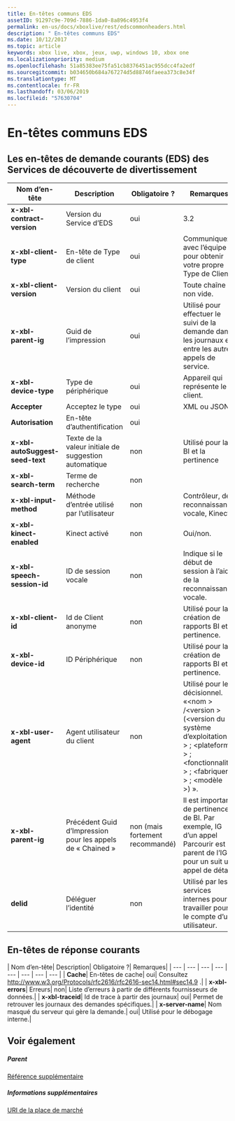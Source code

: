 ```yaml
---
title: En-têtes communs EDS
assetID: 91297c9e-709d-7886-1da0-8a896c4953f4
permalink: en-us/docs/xboxlive/rest/edscommonheaders.html
description: " En-têtes communs EDS"
ms.date: 10/12/2017
ms.topic: article
keywords: xbox live, xbox, jeux, uwp, windows 10, xbox one
ms.localizationpriority: medium
ms.openlocfilehash: 51a85383ee75fa51cb8376451ac955dcc4fa2edf
ms.sourcegitcommit: b034650b684a767274d5d88746faeea373c8e34f
ms.translationtype: MT
ms.contentlocale: fr-FR
ms.lasthandoff: 03/06/2019
ms.locfileid: "57630704"
---
```

# <a name="eds-common-headers"></a>En-têtes communs EDS

<a id="ID4EO"></a>



## <a name="entertainment-discovery-services-eds-common-request-headers"></a>Les en-têtes de demande courants (EDS) des Services de découverte de divertissement

| Nom d’en-tête| Description| Obligatoire ?| Remarques|
| --- | --- | --- | --- |
| <b>x-xbl-contract-version</b>| Version du Service d’EDS| oui| 3.2|
| <b>x-xbl-client-type</b>| En-tête de Type de client| oui| Communiquez avec l’équipe pour obtenir votre propre Type de Client.|
| <b>x-xbl-client-version</b>| Version du client| oui| Toute chaîne non vide.|
| <b>x-xbl-parent-ig</b>| Guid de l’impression| oui| Utilisé pour effectuer le suivi de la demande dans les journaux et entre les autres appels de service.|
| <b>x-xbl-device-type</b>| Type de périphérique| oui| Appareil qui représente le client.|
| <b>Accepter</b>| Acceptez le type| oui| XML ou JSON.|
| <b>Autorisation</b>| En-tête d’authentification| oui|  |
| <b>x-xbl-autoSuggest-seed-text</b>| Texte de la valeur initiale de suggestion automatique| non| Utilisé pour la BI et la pertinence|
| <b>x-xbl-search-term</b>| Terme de recherche| non|  |
| <b>x-xbl-input-method</b>| Méthode d’entrée utilisé par l’utilisateur| non| Contrôleur, de reconnaissance vocale, Kinect.|
| <b>x-xbl-kinect-enabled</b>| Kinect activé| non| Oui/non.|
| <b>x-xbl-speech-session-id</b>| ID de session vocale| non| Indique si le début de session à l’aide de la reconnaissance vocale.|
| <b>x-xbl-client-id</b>| Id de Client anonyme| non| Utilisé pour la création de rapports BI et la pertinence.|
| <b>x-xbl-device-id</b>| ID Périphérique| non| Utilisé pour la création de rapports BI et la pertinence.|
| <b>x-xbl-user-agent</b>| Agent utilisateur du client| non| Utilisé pour le décisionnel. «&lt;nom > /&lt;version > (&lt;version du système d’exploitation > ; &lt;plateforme > ; &lt;fonctionnalité > ; &lt;fabriquer > ; &lt;modèle >) ».|
| <b>x-xbl-parent-ig</b>| Précédent Guid d’Impression pour les appels de « Chained »| non (mais fortement recommandé)| Il est important de pertinence de BI. Par exemple, IG d’un appel Parcourir est le parent de l’IG pour un suit un appel de détail.|
| <b>delid</b>| Déléguer l’identité| non| Utilisé par les services internes pour travailler pour le compte d’un utilisateur.|

## <a name="common-response-headers"></a>En-têtes de réponse courants

| Nom d’en-tête| Description| Obligatoire ?| Remarques|
| --- | --- | --- | --- | --- | --- | --- | --- |
| <b>Cache</b>| En-têtes de cache| oui| Consultez <a href="https://www.w3.org/Protocols/rfc2616/rfc2616-sec14.html#sec14.9"> http://www.w3.org/Protocols/rfc2616/rfc2616-sec14.html#sec14.9 </a>.|
| <b>x-xbl-errors</b>| Erreurs| non| Liste d’erreurs à partir de différents fournisseurs de données.|
| <b>x-xbl-traceid</b>| Id de trace à partir des journaux| oui| Permet de retrouver les journaux des demandes spécifiques.|
| <b>x-server-name</b>| Nom masqué du serveur qui gère la demande.| oui| Utilisé pour le débogage interne.|

<a id="ID4EECAC"></a>


## <a name="see-also"></a>Voir également

<a id="ID4EGCAC"></a>


##### <a name="parent"></a>Parent  

[Référence supplémentaire](atoc-xboxlivews-reference-additional.md)


<a id="ID4ESCAC"></a>


##### <a name="further-information"></a>Informations supplémentaires

[URI de la place de marché](../uri/marketplace/atoc-reference-marketplace.md)
